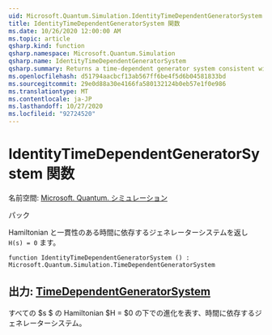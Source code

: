 ```yaml
---
uid: Microsoft.Quantum.Simulation.IdentityTimeDependentGeneratorSystem
title: IdentityTimeDependentGeneratorSystem 関数
ms.date: 10/26/2020 12:00:00 AM
ms.topic: article
qsharp.kind: function
qsharp.namespace: Microsoft.Quantum.Simulation
qsharp.name: IdentityTimeDependentGeneratorSystem
qsharp.summary: Returns a time-dependent generator system consistent with the Hamiltonian `H(s) = 0`.
ms.openlocfilehash: d51794aacbcf13ab567ff6be4f5d6b04581833bd
ms.sourcegitcommit: 29e0d88a30e4166fa580132124b0eb57e1f0e986
ms.translationtype: MT
ms.contentlocale: ja-JP
ms.lasthandoff: 10/27/2020
ms.locfileid: "92724520"
---
```

# <a name="identitytimedependentgeneratorsystem-function"></a>IdentityTimeDependentGeneratorSystem 関数

名前空間: [Microsoft. Quantum. シミュレーション](xref:Microsoft.Quantum.Simulation)

パック [](https://nuget.org/packages/)


Hamiltonian と一貫性のある時間に依存するジェネレーターシステムを返し `H(s) = 0` ます。

```qsharp
function IdentityTimeDependentGeneratorSystem () : Microsoft.Quantum.Simulation.TimeDependentGeneratorSystem
```


## <a name="output--timedependentgeneratorsystem"></a>出力: [TimeDependentGeneratorSystem](xref:Microsoft.Quantum.Simulation.TimeDependentGeneratorSystem)

すべての $s $ の Hamiltonian $H = $0 の下での進化を表す、時間に依存するジェネレーターシステム。